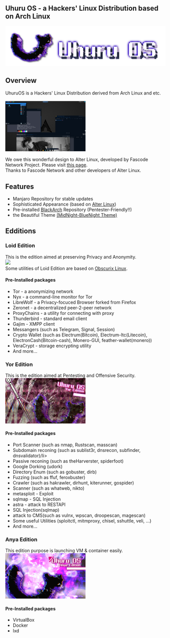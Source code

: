 <h2>Uhuru OS - a Hackers' Linux Distribution based on Arch Linux</h2>

<p align="center">
    <img src="../images/logo/UhuruOS_logo.png" alt="UhuruOS_logo">
</p>

<h2> Overview </h2>
UhuruOS is a Hackers' Linux Distribution derived from Arch Linux and etc. <br>

<br>
<img src="../images/screenshot/UhuruOS_screenshot.png" width="50%">
<br>

We owe this wonderful design to Alter Linux, developed by Fascode Network Project.
Please visit <a href="https://github.com/FascodeNet/alterlinux">this page</a>. <br>
Thanks to Fascode Network and other developers of Alter Linux.

<h2> Features </h2>
<ul>
    <li>Manjaro Repository for stable updates</li>
    <li>Sophisticated Appearance (based on <a href="https://github.com/FascodeNet/alterlinux">Alter Linux</a>)</li>
    <li>Pre-installed <a href="https://blackarch.org/tools.html">BlackArch</a> Repository (Pentester-Friendly!!) </li>
    <li>the Beautiful Theme <a href="https://github.com/i-mint/midnight">(MidNight-BlueNight Theme)</a> </li>
</ul>

<h2> Edditions </h2>
<h3> Loid Edition </h3>
This is the edition aimed at preserving Privacy and Anonymity.<br>
<img src="../images/wallpapers/uhuru_loid.png" width="50%"><br>
Some utilities of Loid Edition are based on <a href="https://github.com/Obscurix/Obscurix">Obscurix Linux</a>.<br>

<h4> Pre-Installed packages</h4>
<ul>
    <li>Tor - a anonymizing network</li>
    <li>Nyx - a command-line monitor for Tor</li>
    <li>LibreWolf - a Privacy-focuced Browser forked from Firefox</li>
    <li>Zeronet - a decentralized peer-2-peer network</li>
    <li>ProxyChains - a utility for connecting with proxy</li>
    <li>Thunderbird - standard email client</li>
    <li>Gajim - XMPP client</li>
    <li>Messangers (such as Telegram, Signal, Session)</li>
    <li>Crypto Wallet (such as Electrum(Bitcoin), Electrum-ltc(Litecoin), ElectronCash(Bitcoin-cash), Monero-GUI, feather-wallet(monero))</li>
    <li>VeraCrypt - storage encrypting utility</li>
    <li>And more... </li>
</ul>

<h3> Yor Edition </h3>
This is the edition aimed at Pentesting and Offensive Security.<br>
<img src="../images/wallpapers/uhuru_yor.png" width="50%"><br>

<h4> Pre-Installed packages</h4>
<ul>
    <li>Port Scanner (such as nmap, Rustscan, masscan)</li>
    <li>Subdomain reconing (such as sublist3r, dnsrecon, subfinder, dnsvalidator)/li>
    <li>Passive reconing (such as theHarverster, spiderfoot)</li>
    <li>Google Dorking (udork)</li>
    <li>Directory Enum (such as gobuster, dirb)</li>
    <li>Fuzzing (such as ffuf, feroxbuster)</li>
    <li>Crawler (such as hakrawler, dirhunt, kiterunner, gospider)</li>
    <li>Scanner (such as whatweb, nikto)</li>
    <li>metasploit - Exploit</li>
    <li>sqlmap - SQL Injection</li>
    <li>astra - attack to RESTAPI</li>
    <li>SQL Injection(sqlmap)</li>
    <li>attack to CMS(such as vulnx, wpscan, droopescan, magescan)</li>
    <li>Some useful Utilities (sploitctl, mitmproxy, chisel, sshuttle, veli, ...)
    <li>And more... </li>
</ul>

<h3> Anya Edition </h3>
This edition purpose is launching VM & container easily.<br>
<img src="../images/wallpapers/uhuru_anya.png" width="50%"><br>

<h4> Pre-Installed packages</h4>
<ul>
    <li>VirtualBox</li>
    <li>Docker</li>
    <li>lxd</li>
</ul>


